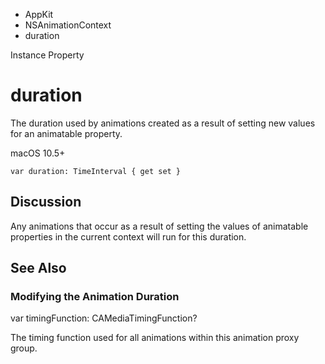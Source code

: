 

- AppKit
- NSAnimationContext
-  duration 

Instance Property

# duration

The duration used by animations created as a result of setting new values for an animatable property.

macOS 10.5+

``` source
var duration: TimeInterval { get set }
```

## Discussion

Any animations that occur as a result of setting the values of animatable properties in the current context will run for this duration.

## See Also

### Modifying the Animation Duration

var timingFunction: CAMediaTimingFunction?

The timing function used for all animations within this animation proxy group.

